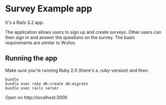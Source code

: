 Survey Example app
==============================

It's a Rails 3.2 app.

The application allows users to sign up and create surveys. Other users can then
sign in and answer the questions on the survey. The basic requirements are
similar to Wufoo.

Running the app
---------------

Make sure you're running Ruby 2.0 (there's a .ruby-version) and then:

    bundle
    bundle exec rake db:create db:migrate
    bundle exec rails server

Open on http://localhost:3000
